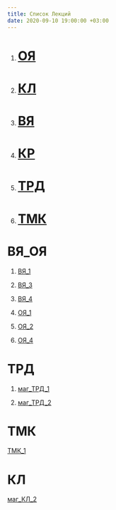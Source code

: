 ```yaml
---
title: Список Лекций
date: 2020-09-10 19:00:00 +03:00
---
```


1. # [ОЯ](https://www.youtube.com/playlist?list=PLwwXC3tYSHCqFxxaLLelBNHr54Iywnvd4)

2. # [КЛ](https://www.youtube.com/playlist?list=PLwwXC3tYSHCqIzLz3aS0zXg_SoUr7v9Wo)

3. # [ВЯ](https://www.youtube.com/playlist?list=PLwwXC3tYSHCrCpZUYfu6Hy_sIrm6vB8KK)

4. # [КР](https://www.youtube.com/playlist?list=PLwwXC3tYSHCr_RxaHdTdBNorEtLeGaXEW)

5. # [ТРД](https://www.youtube.com/playlist?list=PLwwXC3tYSHCr2sFQ0JjXenW-erlWPOoM5)

6. # [ТМК](https://www.youtube.com/playlist?list=PLwwXC3tYSHCrvWwuWVrE_-wRc20-O4Tg0)

# 

# ВЯ_ОЯ

1. [ВЯ_1](https://youtu.be/RWJZPC_7Fb4)

2. [ВЯ_3](https://youtu.be/viYUT8dgePY)

3. [ВЯ_4](https://youtu.be/5YoHcyPnHMo)

4. [ОЯ_1](https://youtu.be/lvQVwc1NqFo)

5. [ОЯ_2](https://youtu.be/PqUvjL10kYk)

6. [ОЯ_4](https://youtu.be/-ya2gNvz8hs)

# ТРД

1. [маг_ТРД_1](https://youtu.be/KrAh73dt1uw)

2. [маг_ТРД_2](https://youtu.be/22etQpO05HQ)

# ТМК

[ТМК_1](https://youtu.be/eYgNZeSKHYU)

# КЛ

[маг_КЛ_2](https://youtu.be/esgH6qnXdoY)